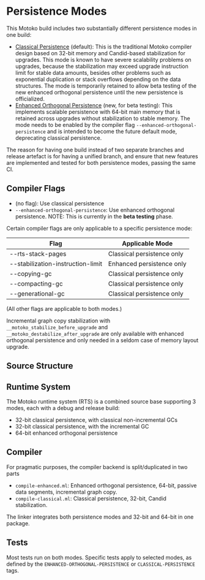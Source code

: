 # Persistence Modes

This Motoko build includes two substantially different persistence modes in one build:

* [Classical Persistence](OldStableMemory.md) (default): 
    This is the traditional Motoko compiler design based on 32-bit memory and Candid-based stabilization for upgrades.
    This mode is known to have severe scalability problems on upgrades, because the stabilization may exceed upgrade instruction limit for stable data amounts, besides other problems such as exponential duplication or stack overflows depending on the data structures.
    The mode is temporarily retained to allow beta testing of the new enhanced orthogonal persistence until the new persistence is officialized.
* [Enhanced Orthogonal Persistence](OrthogonalPersistence.md) (new, for beta testing):
    This implements scalable persistence with 64-bit main memory that is retained across upgrades without stabilization to stable memory.
    The mode needs to be enabled by the compiler flag `--enhanced-orthogonal-persistence` and is intended to become the future default mode, deprecating classical persistence.

The reason for having one build instead of two separate branches and release artefact is for having a unified branch, and ensure that new features are implemented and tested for both persistence modes, passing the same CI.

## Compiler Flags

* (no flag): Use classical persistence
* `--enhanced-orthogonal-persistence`: Use enhanced orthogonal persistence. NOTE: This is currently in the **beta testing** phase.

Certain compiler flags are only applicable to a specific persistence mode:

Flag              | Applicable Mode
------------------|----------------
--rts-stack-pages | Classical persistence only
--stabilization-instruction-limit | Enhanced persistence only
--copying-gc      | Classical persistence only
--compacting-gc   | Classical persistence only
--generational-gc | Classical persistence only

(All other flags are applicable to both modes.)

Incremental graph copy stabilization with `__motoko_stabilize_before_upgrade` and `__motoko_destabilize_after_upgrade` are only available with enhanced orthogonal persistence and only needed in a seldom case of memory layout upgrade.

## Source Structure

## Runtime System
The Motoko runtime system (RTS) is a combined source base supporting 3 modes, each with a debug and release build:
* 32-bit classical persistence, with classical non-incremental GCs
* 32-bit classical persistence, with the incremental GC
* 64-bit enhanced orthogonal persistence

## Compiler
For pragmatic purposes, the compiler backend is split/duplicated in two parts
* `compile-enhanced.ml`: Enhanced orthogonal persistence, 64-bit, passive data segments, incremental graph copy.
* `compile-classical.ml`: Classical persistence, 32-bit, Candid stabilization.

The linker integrates both persistence modes and 32-bit and 64-bit in one package.

## Tests
Most tests run on both modes. Specific tests apply to selected modes, as defined by the `ENHANCED-ORTHOGONAL-PERSISTENCE` or `CLASSICAL-PERSISTENCE` tags.
